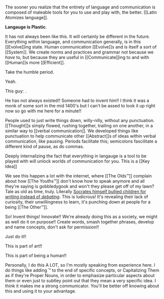 The sooner you realize that the entirety of language and communication is composed of maleable tools for you to use and play with, the better. [[Latin Atomizes language]].

**Langauge is Plastic**.

It has not always been like this. It will certainly be different in the future. Everything within language, and communication generally, is in this [[Evolve]]ing state. Human communication [[Evolve]]s and is itself a sort of [[System]]. We create norms and practices and grammar not because we *have* to, but because they are useful in [[Communicate]]ing to and with [[Human]]s more [[Efficient]].

Take the humble period. 

Yeah.

This guy: `.`

He has not always existed!! Someone had to invent him!! I think it was a monk of some sort in the mid 1400's but I can't be assed to look it up right now so go with me here for a minute!!

People used to just write things down, willy-nilly, without any punctuation. [[Thought]]s simply flowed, rushing together, trailing on one another, in a similar way to [[verbal communication]]. We developed things like punctuation to help communicate other [[Abstract]]s of ideas within verbal communication, like pausing. Periods facilitate this; semicolons fascilitate a different kind of pause, as do commas.

Deeply internalizing the fact that everything in langauge is a tool to be played with will unlock worlds of communication for you. This is a [[Key Idea]]

We see this happen a lot with the internet, where [[The Olds™]] complain about how [[The Youths™]] don't know how to speak anymore and all they're saying is gobbledygook and won't they please get off of my lawn? Tale as old as time, truly. Literally [Socrates himself bullied children for *writing* instead of *debating*](https://www.historyofinformation.com/detail.php?entryid=3894). This is ludicrous! It's revealing their lack of curiosity, their unwillingness to learn, it's punching down at people for a being [[The Other™]].

So! Invent things! Innovate!! We're already doing this as a society, we might as well do it on purpose!! Create words, smash together phrases, develop and name concepts, don't ask for permission!!

Just do it!!

This is part of art!!

This is part of being a human!!

Personally, I do this A LOT, so I'm mostly speaking from experience here. I do things like adding ™ to the end of specific concepts, or Capitalizing Them as if they're Proper Nouns, in order to emphasize particular aspects about them or even just to subtley point out that they mean a very specific idea. I think it makes me a strong communicator. You'll be better off knowing about this and using it to your advantage.